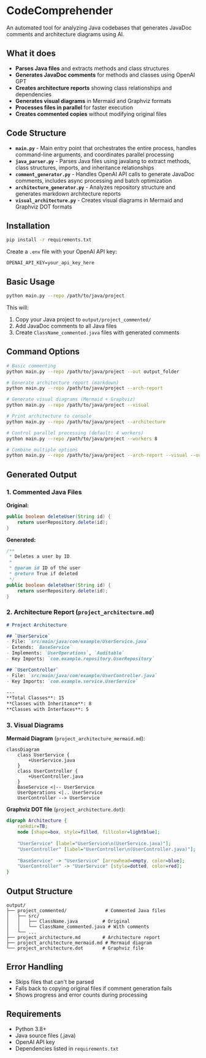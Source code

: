 # CodeComprehender

An automated tool for analyzing Java codebases that generates JavaDoc comments and architecture diagrams using AI.

## What it does

- **Parses Java files** and extracts methods and class structures
- **Generates JavaDoc comments** for methods and classes using OpenAI GPT
- **Creates architecture reports** showing class relationships and dependencies
- **Generates visual diagrams** in Mermaid and Graphviz formats
- **Processes files in parallel** for faster execution
- **Creates commented copies** without modifying original files

## Code Structure

- **`main.py`** - Main entry point that orchestrates the entire process, handles command-line arguments, and coordinates parallel processing
- **`java_parser.py`** - Parses Java files using javalang to extract methods, class structures, imports, and inheritance relationships
- **`comment_generator.py`** - Handles OpenAI API calls to generate JavaDoc comments, includes async processing and batch optimization
- **`architecture_generator.py`** - Analyzes repository structure and generates markdown architecture reports
- **`visual_architecture.py`** - Creates visual diagrams in Mermaid and Graphviz DOT formats


## Installation

```bash
pip install -r requirements.txt
```

Create a `.env` file with your OpenAI API key:
```
OPENAI_API_KEY=your_api_key_here
```

## Basic Usage

```bash
python main.py --repo /path/to/java/project
```

This will:
1. Copy your Java project to `output/project_commented/`
2. Add JavaDoc comments to all Java files
3. Create `ClassName_commented.java` files with generated comments

## Command Options

```bash
# Basic commenting
python main.py --repo /path/to/java/project --out output_folder

# Generate architecture report (markdown)
python main.py --repo /path/to/java/project --arch-report

# Generate visual diagrams (Mermaid + Graphviz)
python main.py --repo /path/to/java/project --visual

# Print architecture to console
python main.py --repo /path/to/java/project --architecture

# Control parallel processing (default: 4 workers)
python main.py --repo /path/to/java/project --workers 8

# Combine multiple options
python main.py --repo /path/to/java/project --arch-report --visual --out results
```

## Generated Output

### 1. Commented Java Files

**Original:**
```java
public boolean deleteUser(String id) {
    return userRepository.delete(id);
}
```

**Generated:**
```java
/**
 * Deletes a user by ID.
 *
 * @param id ID of the user
 * @return True if deleted
 */
public boolean deleteUser(String id) {
    return userRepository.delete(id);
}
```

### 2. Architecture Report (`project_architecture.md`)

```markdown
# Project Architecture

## `UserService`
- File: `src/main/java/com/example/UserService.java`
- Extends: `BaseService`
- Implements: `UserOperations`, `Auditable`
- Key Imports: `com.example.repository.UserRepository`

## `UserController`
- File: `src/main/java/com/example/UserController.java`
- Key Imports: `com.example.service.UserService`

---
**Total Classes**: 15
**Classes with Inheritance**: 8
**Classes with Interfaces**: 5
```

### 3. Visual Diagrams

**Mermaid Diagram** (`project_architecture_mermaid.md`):
```mermaid
classDiagram
    class UserService {
        +UserService.java
    }
    class UserController {
        +UserController.java
    }
    BaseService <|-- UserService
    UserOperations <|.. UserService
    UserController --> UserService
```

**Graphviz DOT file** (`project_architecture.dot`):
```dot
digraph Architecture {
    rankdir=TB;
    node [shape=box, style=filled, fillcolor=lightblue];
    
    "UserService" [label="UserService\n(UserService.java)"];
    "UserController" [label="UserController\n(UserController.java)"];
    
    "BaseService" -> "UserService" [arrowhead=empty, color=blue];
    "UserController" -> "UserService" [style=dotted, color=red];
}
```

## Output Structure

```
output/
├── project_commented/              # Commented Java files
│   ├── src/
│   │   ├── ClassName.java         # Original
│   │   └── ClassName_commented.java # With comments
│   └── ...
├── project_architecture.md        # Architecture report
├── project_architecture_mermaid.md # Mermaid diagram
└── project_architecture.dot       # Graphviz file
```

## Error Handling

- Skips files that can't be parsed
- Falls back to copying original files if comment generation fails
- Shows progress and error counts during processing

## Requirements

- Python 3.8+
- Java source files (.java)
- OpenAI API key
- Dependencies listed in `requirements.txt`
